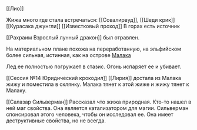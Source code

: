[[Лио]]

Жижа много где стала встречаться: 
[[Совалирвуд]], [[Шеди крик]]
[[Курасака джунгли]]
[[Известковый проход]]
В горах есть источник

[[Рахраим Взрослый лунный дракон]] был отравлен.

На материальном плане похожа на переработанную, на эльфийском более сильная, истинная, как на острове [Малака](Малак)

Лед ее полностью погружает в стазис.
Огонь испаряет ее и убивает.

[[Сессия №14 Юридический крокодил]] 
[[Лирия]] достала из Малака жижу и поместила в склянку. Малака тянет к этой жиже и жижу тянет к Малаку. 

[[Салазар Сильверман]] Рассказал что жижа природная. Кто-то нашел в ней маг свойства. Она является катализатором для магии. Сильверман спонсировал этого человека, чтобы он исследовал ее. Она имеет деструктивные свойства, но не всегда.
